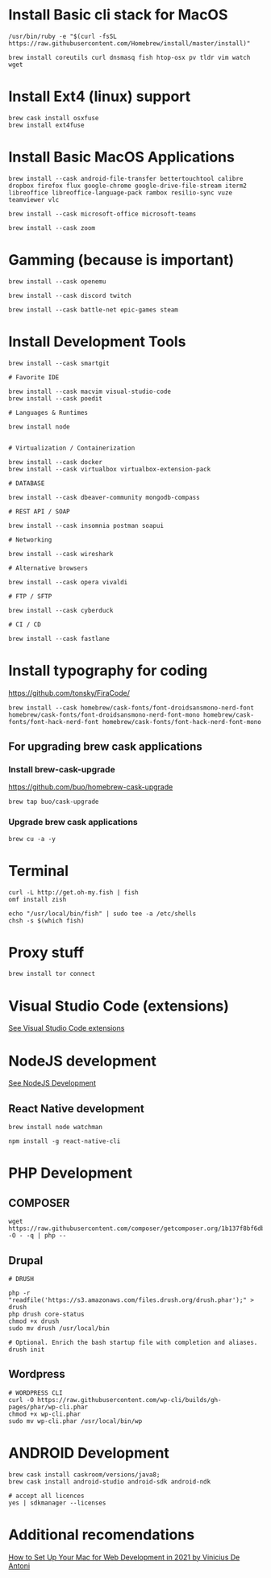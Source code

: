 # Install Basic cli stack for MacOS
```
/usr/bin/ruby -e "$(curl -fsSL https://raw.githubusercontent.com/Homebrew/install/master/install)"

brew install coreutils curl dnsmasq fish htop-osx pv tldr vim watch wget
```
# Install Ext4 (linux) support

```
brew cask install osxfuse
brew install ext4fuse
```

# Install Basic MacOS Applications
```
brew install --cask android-file-transfer bettertouchtool calibre dropbox firefox flux google-chrome google-drive-file-stream iterm2 libreoffice libreoffice-language-pack rambox resilio-sync vuze teamviewer vlc

brew install --cask microsoft-office microsoft-teams

brew install --cask zoom

```

# Gamming (because is important)

```
brew install --cask openemu

brew install --cask discord twitch

brew install --cask battle-net epic-games steam

```


# Install Development Tools

```
brew install --cask smartgit

# Favorite IDE

brew install --cask macvim visual-studio-code
brew install --cask poedit 

# Languages & Runtimes

brew install node


# Virtualization / Containerization

brew install --cask docker
brew install --cask virtualbox virtualbox-extension-pack

# DATABASE

brew install --cask dbeaver-community mongodb-compass

# REST API / SOAP

brew install --cask insomnia postman soapui

# Networking

brew install --cask wireshark

# Alternative browsers

brew install --cask opera vivaldi

# FTP / SFTP

brew install --cask cyberduck

# CI / CD

brew install --cask fastlane  
```


# Install typography for coding

https://github.com/tonsky/FiraCode/

```
brew install --cask homebrew/cask-fonts/font-droidsansmono-nerd-font homebrew/cask-fonts/font-droidsansmono-nerd-font-mono homebrew/cask-fonts/font-hack-nerd-font homebrew/cask-fonts/font-hack-nerd-font-mono
```

## For upgrading brew cask applications

### Install brew-cask-upgrade

https://github.com/buo/homebrew-cask-upgrade

```
brew tap buo/cask-upgrade
```

### Upgrade brew cask applications

```
brew cu -a -y
```

# Terminal
```
curl -L http://get.oh-my.fish | fish
omf install zish

echo "/usr/local/bin/fish" | sudo tee -a /etc/shells
chsh -s $(which fish)
```

# Proxy stuff
```
brew install tor connect
```

# Visual Studio Code (extensions)

[See Visual Studio Code extensions](README-VisualStudioCode.md)

# NodeJS development

[See NodeJS Development](README-NodeJS.md)


## React Native development

```
brew install node watchman

npm install -g react-native-cli
```

# PHP Development

## COMPOSER

```
wget https://raw.githubusercontent.com/composer/getcomposer.org/1b137f8bf6db3e79a38a5bc45324414a6b1f9df2/web/installer -O - -q | php -- 
```

## Drupal

```
# DRUSH

php -r "readfile('https://s3.amazonaws.com/files.drush.org/drush.phar');" > drush
php drush core-status
chmod +x drush
sudo mv drush /usr/local/bin

# Optional. Enrich the bash startup file with completion and aliases.
drush init
```

## Wordpress

```
# WORDPRESS CLI
curl -O https://raw.githubusercontent.com/wp-cli/builds/gh-pages/phar/wp-cli.phar
chmod +x wp-cli.phar
sudo mv wp-cli.phar /usr/local/bin/wp
```

# ANDROID Development 

```
brew cask install caskroom/versions/java8;
brew cask install android-studio android-sdk android-ndk

# accept all licences
yes | sdkmanager --licenses
```

# Additional recomendations

[How to Set Up Your Mac for Web Development in 2021 by Vinicius De Antoni](https://betterprogramming.pub/how-to-set-up-your-macbook-for-web-development-in-2021-a7a1f53f6462#9018)
